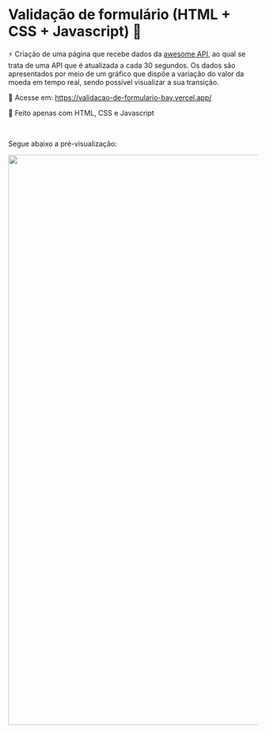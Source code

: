 # Validação de formulário (HTML + CSS + Javascript) 📝

⚡ Criação de uma página que recebe dados da <a href="https://docs.awesomeapi.com.br/api-de-moedas">awesome API</a>, ao qual se trata de uma API que é atualizada a cada 30 segundos. Os dados são apresentados por meio de um gráfico que dispõe a variação do valor da moeda em tempo real, sendo possível visualizar a sua transição.

📲 Acesse em: https://validacao-de-formulario-bay.vercel.app/

📄 Feito apenas com HTML, CSS e Javascript

<br>

Segue abaixo a pré-visualização:

<img src="" alt="" style="width:1150px;">
